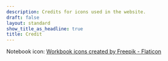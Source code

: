 ```yaml
---
description: Credits for icons used in the website.
draft: false
layout: standard
show_title_as_headline: true
title: Credit
---
```


Notebook icon: <a href="https://www.flaticon.com/free-icons/workbook" title="workbook icons">Workbook icons created by Freepik - Flaticon</a>
